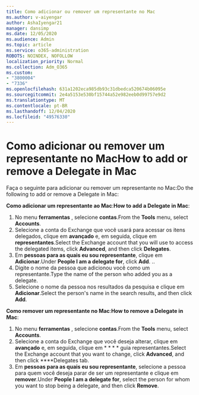 ```yaml
---
title: Como adicionar ou remover um representante no Mac
ms.author: v-aiyengar
author: AshaIyengar21
manager: dansimp
ms.date: 12/05/2020
ms.audience: Admin
ms.topic: article
ms.service: o365-administration
ROBOTS: NOINDEX, NOFOLLOW
localization_priority: Normal
ms.collection: Adm_O365
ms.custom:
- "3800004"
- "7336"
ms.openlocfilehash: 631a1202eca985db93c31dbedca520674b06095e
ms.sourcegitcommit: 2e4a5153e530bf15744a52e982eeb0d99757e9d2
ms.translationtype: MT
ms.contentlocale: pt-BR
ms.lasthandoff: 12/04/2020
ms.locfileid: "49576330"
---
```

# <a name="how-to-add-or-remove-a-delegate-in-mac"></a><span data-ttu-id="46db6-102">Como adicionar ou remover um representante no Mac</span><span class="sxs-lookup"><span data-stu-id="46db6-102">How to add or remove a Delegate in Mac</span></span>

<span data-ttu-id="46db6-103">Faça o seguinte para adicionar ou remover um representante no Mac:</span><span class="sxs-lookup"><span data-stu-id="46db6-103">Do the following to add or remove a Delegate in Mac:</span></span>

<span data-ttu-id="46db6-104">**Como adicionar um representante ao Mac**:</span><span class="sxs-lookup"><span data-stu-id="46db6-104">**How to add a Delegate in Mac**:</span></span>

1. <span data-ttu-id="46db6-105">No menu **ferramentas** , selecione **contas**.</span><span class="sxs-lookup"><span data-stu-id="46db6-105">From the **Tools** menu, select **Accounts**.</span></span>
1. <span data-ttu-id="46db6-106">Selecione a conta do Exchange que você usará para acessar os itens delegados, clique em **avançado** e, em seguida, clique em **representantes**.</span><span class="sxs-lookup"><span data-stu-id="46db6-106">Select the Exchange account that you will use to access the delegated items, click **Advanced**, and then click **Delegates**.</span></span>
1. <span data-ttu-id="46db6-107">Em **pessoas para as quais eu sou representante**, clique em **Adicionar**.</span><span class="sxs-lookup"><span data-stu-id="46db6-107">Under **People I am a delegate for**, click **Add**.</span></span> <span data-ttu-id="46db6-108">.</span><span class="sxs-lookup"><span data-stu-id="46db6-108">.</span></span>
1. <span data-ttu-id="46db6-109">Digite o nome da pessoa que adicionou você como um representante.</span><span class="sxs-lookup"><span data-stu-id="46db6-109">Type the name of the person who added you as a delegate.</span></span>
1. <span data-ttu-id="46db6-110">Selecione o nome da pessoa nos resultados da pesquisa e clique em **Adicionar**.</span><span class="sxs-lookup"><span data-stu-id="46db6-110">Select the person's name in the search results, and then click **Add**.</span></span>
 
<span data-ttu-id="46db6-111">**Como remover um representante no Mac**:</span><span class="sxs-lookup"><span data-stu-id="46db6-111">**How to remove a Delegate in Mac**:</span></span>

1. <span data-ttu-id="46db6-112">No menu **ferramentas** , selecione **contas**.</span><span class="sxs-lookup"><span data-stu-id="46db6-112">From the **Tools** menu, select **Accounts**.</span></span>
1. <span data-ttu-id="46db6-113">Selecione a conta do Exchange que você deseja alterar, clique em **avançado** e, em seguida, clique em \* \* \* \* guia representantes.</span><span class="sxs-lookup"><span data-stu-id="46db6-113">Select the Exchange account that you want to change, click **Advanced**, and then click \*\*\*\*Delegates tab.</span></span>
1. <span data-ttu-id="46db6-114">Em **pessoas para as quais eu sou representante**, selecione a pessoa para quem você deseja parar de ser um representante e clique em **remover**.</span><span class="sxs-lookup"><span data-stu-id="46db6-114">Under **People I am a delegate for**, select the person for whom you want to stop being a delegate, and then click **Remove**.</span></span>
